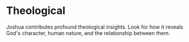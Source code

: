 # Theological

Joshua contributes profound theological insights. Look for how it reveals God's character, human nature, and the relationship between them.

